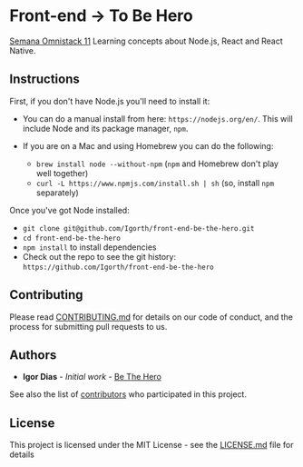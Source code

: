 # Front-end -> To Be Hero

[Semana Omnistack 11](https://rocketseat.com.br/)
Learning concepts about Node.js, React and React Native.

## Instructions

First, if you don't have Node.js you'll need to install it:
* You can do a manual install from here: `https://nodejs.org/en/`. This will include Node and its package manager, `npm`.

* If you are on a Mac and using Homebrew you can do the following:
  + `brew install node --without-npm` (`npm` and Homebrew don't play well together)
  + `curl -L https://www.npmjs.com/install.sh | sh` (so, install `npm` separately)


Once you've got Node installed:
* `git clone git@github.com/Igorth/front-end-be-the-hero.git`
* `cd front-end-be-the-hero`
* `npm install` to install dependencies
* Check out the repo to see the git history: `https://github.com/Igorth/front-end-be-the-hero`

## Contributing

Please read [CONTRIBUTING.md](https://github.com/Igorth/back-end-be-the-hero/blob/master/CONTRIBUTING.md) for details on our code of conduct, and the process for submitting pull requests to us.

## Authors

* **Igor Dias** - *Initial work* - [Be The Hero](https://github.com/Igorth/back-end-be-the-hero)

See also the list of [contributors](https://github.com/your/front-end-be-the-hero/contributors) who participated in this project.

## License

This project is licensed under the MIT License - see the [LICENSE.md](LICENSE.md) file for details